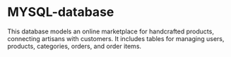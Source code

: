 # MYSQL-database
This database models an online marketplace for handcrafted products, connecting artisans with customers. It includes tables for managing users, products, categories, orders, and order items.
